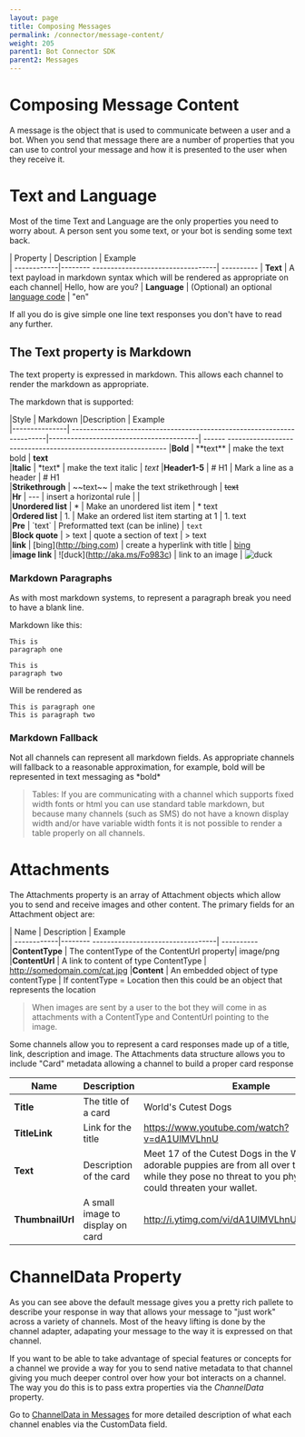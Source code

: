 ```yaml
---
layout: page
title: Composing Messages
permalink: /connector/message-content/
weight: 205
parent1: Bot Connector SDK
parent2: Messages
---
```


# Composing Message Content
A message is the object that is used to communicate between a user and a bot.  When you send that message
there are a number of properties that you can use to control your message and how it is presented to the
user when they receive it.

# Text and Language 
Most of the time Text and Language are the only properties you need to worry about.  A person sent you some text, or your bot is sending some text back.

| Property    | Description                               | Example   
| ------------|-------- ----------------------------------| ----------
| **Text**  | A text payload in markdown syntax which will be rendered as appropriate on each channel| Hello, how are you?
| **Language** | (Optional) an optional [language code](https://msdn.microsoft.com/en-us/library/hh456380.aspx) | "en"

If all you do is give simple one line text responses you don't have to read any further.

## The Text property is **Markdown**
The text property is expressed in markdown. This allows each channel to render the markdown as appropriate.

The markdown that is supported:

|Style          | Markdown                                                               |Description                              | Example                                                             
|---------------| -----------------------------------------------------------------------|-----------------------------------------| ------ -------------------------------------------------------------
|**Bold**           | \*\*text\*\*                                                           | make the text bold                      | **text**                                                            
|**Italic**         | \*text\*                                                               | make the text italic                    | *text*
|**Header1-5**      | # H1                                                                   | Mark a line as a header                 | # H1                                                       
|**Strikethrough**  | \~\~text\~\~                                                           | make the text strikethrough             | ~~text~~                                                            
|**Hr**             | \-\-\-                                                                 | insert a horizontal rule                |                                                                    |   
|**Unordered list** | \*                                                                     | Make an unordered list item             | * text                                             
|**Ordered list**   | 1.                                                                     | Make an ordered list item starting at 1 | 1. text                                                          
|**Pre**            | \`text\`                                                               | Preformatted text (can be inline)                 | `text`                                                              
|**Block quote**    | \> text                                                                | quote a section of text                 | > text                                                              
|**link**           | \[bing](http://bing.com)                                               | create a hyperlink with title           | [bing](http://bing.com)                                             
|**image link**     | \![duck]\(http://aka.ms/Fo983c) | link to an image                     | ![duck](http://aka.ms/Fo983c)

### Markdown Paragraphs
As with most markdown systems, to represent a paragraph break you need to have a blank line.

Markdown like this:

    This is
    paragraph one

    This is 
    paragraph two
    
Will be rendered as

    This is paragraph one
    This is paragraph two
   
### Markdown Fallback

Not all channels can represent all markdown fields.  As appropriate channels will fallback to a reasonable approximation, for 
example, bold will be represented in text messaging as \*bold\* 

> Tables: If you are communicating with a channel which supports fixed width fonts or html you can use standard table 
> markdown, but because many channels (such as SMS) do not have a known display width and/or have variable width fonts it 
> is not possible to render a table properly on all channels.      

# Attachments
The Attachments property is an array of Attachment objects which allow you to send and receive images and other content.
The primary fields for an Attachment object are:

| Name        | Description                               | Example   
| ------------|-------- ----------------------------------| ----------
|**ContentType** | The contentType of the ContentUrl property| image/png
|**ContentUrl**  | A link to content of type ContentType     | http://somedomain.com/cat.jpg 
|**Content**     | An embedded object of type contentType    | If contentType = Location then this could be an object that represents the location

> When images are sent by a user to the bot they will come in as attachments with a ContentType and ContentUrl pointing to the image.  

Some channels allow you to represent a card responses made up of a title, link, description and image. The
Attachments data structure allows you to include "Card" metadata allowing a channel to build a proper card response

| Name         | Description                               | Example                                                                                                                                                                      
| ------------ |-------------------------------------------| -----------------------------------------------------------------------------------------------------------------------------------------------------------------------------
|**Title**        | The title of a card                       | World's Cutest Dogs                                                                                                                                                          
| **TitleLink**    | Link for the title                        | https://www.youtube.com/watch?v=dA1UlMVLhnU                                                                                                                                  
| **Text**         |Description of the card                    | Meet 17 of the Cutest Dogs in the World. These adorable puppies are from all over the world and while they pose no threat to you physically, they could threaten your wallet.
| **ThumbnailUrl** | A small image to display on card          | http://i.ytimg.com/vi/dA1UlMVLhnU/mqdefault.jpg                                                                                                                              

# ChannelData Property
As you can see above the default message gives you a pretty rich pallete to describe your response in way that allows your message to "just work" across
a variety of channels.  Most of the heavy lifting is done by the channel adapter, adapating your message to the way it is expressed on that channel.

If you want to be able to take advantage of special features or concepts for a channel we provide a way for you to send native 
metadata to that channel giving you much deeper control over how your bot interacts on a channel.  The way you do this is to pass 
extra properties via the *ChannelData* property. 

Go to [ChannelData in Messages](/connector/custom-channeldata) for more detailed description of what each channel enables via the CustomData field.

